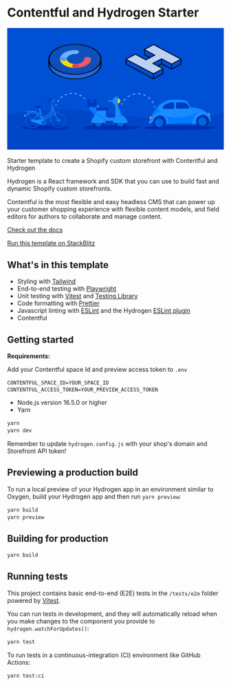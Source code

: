 # Contentful and Hydrogen Starter

![Hydrogen + Contentful Starter Template](./screenshot.png 'Starter Template for Hydrogen + Contentful')

Starter template to create a Shopify custom storefront with Contentful and Hydrogen

Hydrogen is a React framework and SDK that you can use to build fast and dynamic Shopify custom storefronts.

Contentful is the most flexible and easy headless CMS that can power up your customer shopping experience with flexible content models, and field editors for authors to collaborate and manage content.

[Check out the docs](https://shopify.dev/custom-storefronts/hydrogen)

[Run this template on StackBlitz](https://stackblitz.com/github/Shopify/hydrogen/tree/stackblitz/templates/demo-store)

## What's in this template

- Styling with [Tailwind](https://tailwindcss.com/)
- End-to-end testing with [Playwright](https://playwright.dev)
- Unit testing with [Vitest](https://vitest.dev) and [Testing Library](https://testing-library.com)
- Code formatting with [Prettier](https://prettier.io)
- Javascript linting with [ESLint](https://eslint.org) and the Hydrogen [ESLint plugin](https://github.com/Shopify/hydrogen/tree/main/packages/eslint-plugin)
- Contentful

## Getting started

**Requirements:**

Add your Contentful space Id and preview access token to `.env`

```
CONTENTFUL_SPACE_ID=YOUR_SPACE_ID
CONTENTFUL_ACCESS_TOKEN=YOUR_PREVIEW_ACCESS_TOKEN
```

- Node.js version 16.5.0 or higher
- Yarn

```bash
yarn
yarn dev
```

Remember to update `hydrogen.config.js` with your shop's domain and Storefront API token!

## Previewing a production build

To run a local preview of your Hydrogen app in an environment similar to Oxygen, build your Hydrogen app and then run `yarn preview`:

```bash
yarn build
yarn preview
```

## Building for production

```bash
yarn build
```

## Running tests

This project contains basic end-to-end (E2E) tests in the `/tests/e2e` folder powered by [Vitest](https://vitest.dev).

You can run tests in development, and they will automatically reload when you make changes to the component you provide to `hydrogen.watchForUpdates()`:

```bash
yarn test
```

To run tests in a continuous-integration (CI) environment like GitHub Actions:

```bash
yarn test:ci
```

